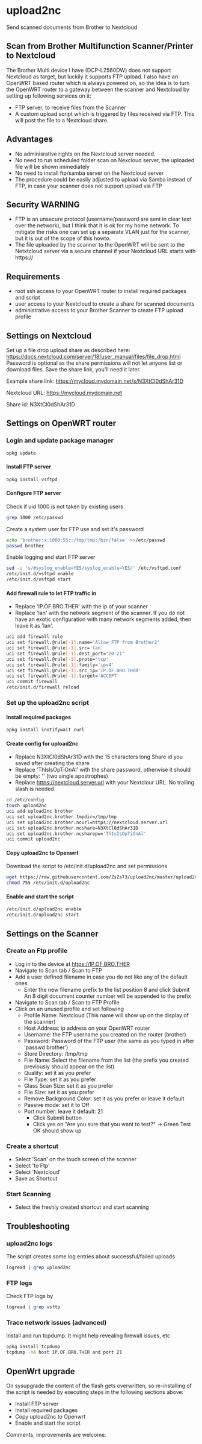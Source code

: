 # upload2nc
Send scanned documents from Brother to Nextcloud
## Scan from Brother Multifunction Scanner/Printer to Nextcloud
The Brother Multi device I have (DCP-L2560DW) does not support Nextcloud as
target, but luckily it supports FTP upload. I also have an OpenWRT based router which is always powered on,
so the idea is to turn the OpenWRT router to a gateway between the scanner and Nextcloud by setting up following services on it:
- FTP server, to receive files from the Scanner
- A custom upload script which is triggered by files received via FTP. This will post the file to a Nextcloud share. 
## Advantages
- No adminisrative rights on the Nextcloud server needed.
- No need to run scheduled folder scan on Nexcloud server, the uploaded file will be shown immediately
- No need to install ftp/samba server on the Nextcloud server
- The procedure could be easily adjusted to upload via Samba instead of FTP, in case your scanner does not support upload via FTP

## Security WARNING
- FTP is an unsecure protocol (username/password are sent in clear text over the network), but I think that it is ok for my home network. To mitigate the risks one can set up a separate VLAN just for the scanner, but it is out of the scope of this howto.
- The file uploaded by the scanner to the OpenWRT will be sent to the Netxtcloud server via a secure channel if your Nextcloud URL starts with https://

## Requirements
- root ssh access to your OpenWRT router to install required packages and script
- user access to your Nextcloud to create a share for scanned documents
- administrative access to your Brother Scanner to create FTP upload profile

## Settings on Nextcloud
Set up a file drop upload share as described here: https://docs.nextcloud.com/server/18/user_manual/files/file_drop.html
Password is optional as the share permissions will not let anyone list or download files.
Save the share link, you'll need it later. 

Example share link: https://mycloud.mydomain.net/s/N3XtCl0dShAr31D

Nextcloud URL: https://mycloud.mydomain.net

Share id: N3XtCl0dShAr31D

## Settings on OpenWRT router
### Login and update package manager
```bash
opkg update
```
#### Install FTP server
```bash
opkg install vsftpd
```
#### Configure FTP server
Check if uid 1000 is not taken by existing users
```bash
grep 1000 /etc/passwd
```
Create a system user for FTP use and set it's password
```bash
echo 'brother:x:1000:55::/tmp/tmp:/bin/false' >>/etc/passwd
passwd brother
```
Enable logging and start FTP server
```bash
sed -i 's/#syslog_enable=YES/syslog_enable=YES/' /etc/vsftpd.conf
/etc/init.d/vsftpd enable
/etc/init.d/vsftpd start
```
#### Add firewall rule to let FTP traffic in
- Replace 'IP.OF.BRO.THER' with the ip of your scanner
- Replace 'lan' with the network segment of the scanner. If you do not have an exotic configuration with many network segments added, then leave it as 'lan'.
```bash
uci add firewall rule
uci set firewall.@rule[-1].name='Allow FTP from Brother2'
uci set firewall.@rule[-1].src='lan'
uci set firewall.@rule[-1].dest_port='20-21'
uci set firewall.@rule[-1].proto='tcp'
uci set firewall.@rule[-1].family='ipv4'
uci set firewall.@rule[-1].src_ip='IP.OF.BRO.THER'
uci set firewall.@rule[-1].target='ACCEPT'
uci commit firewall
/etc/init.d/firewall reload
```
### Set up the upload2nc script
#### Install required packages
```bash
opkg install inotifywait curl
```
#### Create config for upload2nc
- Replace N3XtCl0dShAr31D with the 15 characters long Share id you saved after creating the share
- Replace 'ThIsIsOpTiOnAl' with the share password, otherwise it should be empty: '' (two single apostrophes)
- Replace https://nextcloud.server.url with your Nextclour URL. No trailing slash is needed.
```bash
cd /etc/config
touch upload2nc
uci add upload2nc brother
uci set upload2nc.brother.tmpdir=/tmp/tmp
uci set upload2nc.brother.ncurl=https://nextcloud.server.url
uci set upload2nc.brother.ncshare=N3XtCl0dShAr31D
uci set upload2nc.brother.ncsharepw='ThIsIsOpTiOnAl'
uci commit upload2nc
```
#### Copy upload2nc to Openwrt
Download the script to /etc/init.d/upload2nc and set permissions
```bash
wget https://raw.githubusercontent.com/ZsZs73/upload2nc/master/upload2nc -O /etc/init.d/upload2nc
chmod 755 /etc/init.d/upload2nc
```
#### Enable and start the script
```bash
/etc/init.d/upload2nc enable
/etc/init.d/upload2nc start
```
## Settings on the Scanner
### Create an Ftp profile
- Log in to the device at https://IP.OF.BRO.THER
- Navigate to Scan tab / Scan to FTP
- Add a user defined filename in case you do not like any of the default ones
  - Enter the new filename prefix to the list position 8 and click Submit
	An 8 digit document counter number will be appended to the prefix
- Navigate to Scan tab / Scan to FTP Profile
- Click on an unused profile and set following
  - Profile Name: Nextcloud (This name will show up on the display of the scanner)
  - Host Address: ip address on your OpenWRT router
  - Username: the FTP username you created on the router (brother)
  - Password: Password of the FTP user (the same as you typed in after 'passwd brother')
  - Store Directory: /tmp/tmp
  - File Name: Select the filename from the list (the prefix you created previously should appear on the list)
  - Quality: set it as you prefer
  - File Type: set it as you prefer
  - Glass Scan Size: set it as you prefer
  - File Size: set it as you prefer
  - Remove Background Color: set it as you prefer or leave it default
  - Passive mode: set it to Off
  - Port number: leave it default: 21
	- Click Submit button
	- Click yes on "Are you sure that you want to test?" -> Green Test OK should show up
### Create a shortcut
- Select 'Scan' on the touch screen of the scanner
- Select 'to Ftp'
- Select 'Nextcloud'
- Save as Shortcut
### Start Scanning
- Select the freshly created shortcut and start scanning

## Troubleshooting
### upload2nc logs
The script creates some log entries about successful/failed uploads
```bash
logread | grep upload2nc
```
### FTP logs
Check FTP logs by
```bash
logread | grep vsftp
```
### Trace network issues (advanced)
Install and run tcpdump. It might help revealing firewall issues, etc
```bash
opkg install tcpdump
tcpdump -nA host IP.OF.BRO.THER and port 21
```
## OpenWrt upgrade
On sysupgrade the content of the flash gets overwritten, so re-installing of the script is needed by executing steps in the following sections above:
- Install FTP server
- Install required packages
- Copy upload2nc to Openwrt
- Enable and start the script

Comments, improvements are welcome.
